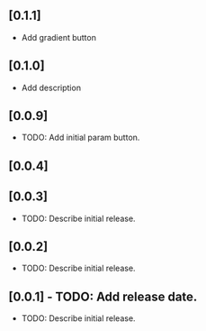## [0.1.1]
- Add gradient button

## [0.1.0]
- Add description 
## [0.0.9]
- TODO: Add initial param button.
## [0.0.4]

## [0.0.3]

- TODO: Describe initial release.

## [0.0.2]

- TODO: Describe initial release.

## [0.0.1] - TODO: Add release date.

- TODO: Describe initial release.
